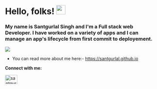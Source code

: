 # Hello, folks! <img src="https://raw.githubusercontent.com/MartinHeinz/MartinHeinz/master/wave.gif" width="30px">

### My name is Santgurlal Singh and I'm a Full stack web Developer. I have worked on a variety of apps and I can manage an app's lifecycle from first commit to deployement.

![](https://komarev.com/ghpvc/?username=santgurlal&color=24292E&style=flat-square&label=Profile+visitors)

- You can read more about me here:- https://santgurlal.github.io

**Connect with me:**
<p align="left">
<a href="https://linkedin.com/in/santgurlalsingh" target="blank"><img align="center" src="https://cdn.jsdelivr.net/npm/simple-icons@3.0.1/icons/linkedin.svg" alt="santgurlal" height="30" width="40" /></a>
</p>

